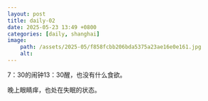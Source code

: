 ```yaml
---
layout: post
title: daily-02
date: 2025-05-23 13:49 +0800
categories: [daily, shanghai]
image: 
    path: /assets/2025-05/f858fcbb206bda5375a23ae16e0e161.jpg
    alt:   
---
```


7：30的闹钟13：30醒，也没有什么食欲。

晚上眼睛痒，也处在失眠的状态。



